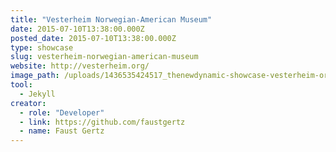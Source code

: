 ```yaml
---
title: "Vesterheim Norwegian-American Museum"
date: 2015-07-10T13:38:00.000Z
posted_date: 2015-07-10T13:38:00.000Z
type: showcase
slug: vesterheim-norwegian-american-museum
website: http://vesterheim.org/
image_path: /uploads/1436535424517_thenewdynamic-showcase-vesterheim-org-150710.jpg
tool:
  - Jekyll
creator:
  - role: "Developer"
  - link: https://github.com/faustgertz
  - name: Faust Gertz
---
```


